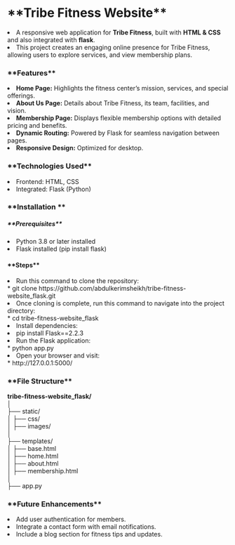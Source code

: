<h1>**Tribe Fitness Website**</h1>
<li>A responsive web application for <b>Tribe Fitness</b>, built with <b>HTML & CSS</b> and also integrated with <b>flask</b>.</li>
<li>This project creates an engaging online presence for Tribe Fitness, allowing users to explore services, and view membership plans.</li>

<h3>**Features**</h3>
<li><b>Home Page:</b> Highlights the fitness center’s mission, services, and special offerings.</li>  
<li><b>About Us Page:</b> Details about Tribe Fitness, its team, facilities, and vision.</li>   
<li><b>Membership Page:</b> Displays flexible membership options with detailed pricing and benefits.</li>   
<li><b>Dynamic Routing:</b> Powered by Flask for seamless navigation between pages.</li>   
<li><b>Responsive Design:</b> Optimized for desktop.</li>   

<h3>**Technologies Used**</h3>
<li>Frontend: HTML, CSS</li> 
<li>Integrated: Flask (Python)</li> 

<h3>**Installation **</h3>
<h5>**Prerequisites**</h5>
<li>Python 3.8 or later installed</li> 
<li>Flask installed (pip install flask)</li> 

<h4>**Steps**</h4>
<li>Run this command to clone the repository:</li> 
*  git clone https://github.com/abdulkerimsheikh/tribe-fitness-website_flask.git 
<li>Once cloning is complete, run this command to navigate into the project directory:</li> 
*  cd tribe-fitness-website_flask  
<li>Install dependencies:</li> 
<li>pip install Flask==2.2.3</li> 
<li>Run the Flask application:</li> 
*  python app.py  
<li>Open your browser and visit:</li> 
*  http://127.0.0.1:5000/

<h3>**File Structure**</h3>

**tribe-fitness-website_flask/**  
│  
├── static/  
│   ├── css/  
│   ├── images/  
│  
├── templates/  
│   ├── base.html  
│   ├── home.html  
│   ├── about.html  
│   ├── membership.html  
│  
├── app.py  
  
<h3>**Future Enhancements**</h3>
<li>Add user authentication for members.</li>
<li>Integrate a contact form with email notifications.</li>
<li>Include a blog section for fitness tips and updates.</li>
